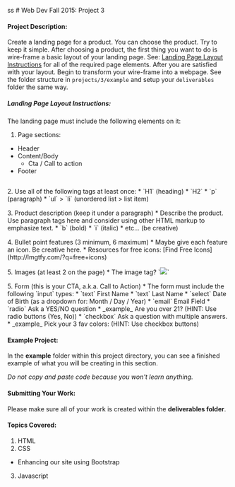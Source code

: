 <span>ss</span>                                                                                                     # Web Dev Fall 2015: Project 3

#### Project Description:
Create a landing page for a product. You can choose the product. Try to keep it simple. After choosing a product, the first thing you want to do is wire-frame a basic layout of your landing page. See: [Landing Page Layout Instructions](#landing-page-layout-instructions) for all of the required page elements. After you are satisfied with your layout. Begin to transform your wire-frame into a webpage. See the folder structure in `projects/3/example` and setup your `deliverables` folder the same way. 


##### Landing Page Layout Instructions:
The landing page must include the following elements on it:

1. Page sections:
  * Header
  * Content/Body
    * Cta / Call to action
  * Footer
<div style="height:15px"></div>  
2. Use all of the following tags at least once:
  * `H1` (heading)
  * `H2`
  * `p` (paragraph)
  * `ul` > `li` (unordered list > list item)
<div style="height:15px"></div>  
3. Product description (keep it under a paragraph)
  * Describe the product. Use paragraph tags here and consider using other HTML markup to emphasize text.
    * `b` (bold)
    * `i` (italic)
    * etc... (be creative)
<div style="height:15px"></div>  
4. Bullet point features (3 minimum, 6 maximum)
  * Maybe give each feature an icon. Be creative here.
  * Resources for free icons: [Find Free Icons](http://lmgtfy.com/?q=free+icons)
<div style="height:15px"></div>  
5. Images (at least 2 on the page)
  * The image tag? `<img src="path/to/your/saved/image.ext">`
<div style="height:15px"></div>  
5. Form (this is your CTA, a.k.a. Call to Action)
  * The form must include the following `input` types:
    * `text` First Name
    * `text` Last Name
    * `select` Date of Birth (as a dropdown for: Month / Day / Year)
    * `email` Email Field
    * `radio` Ask a YES/NO question
      * _example_ Are you over 21? (HINT: Use radio buttons (Yes, No))
    * `checkbox` Ask a question with multiple answers.
      * _example_ Pick your 3 fav colors: (HINT: Use checkbox buttons)


#### Example Project:
In the **example** folder within this project directory, you can see a finished example of what you will be creating in this section.

*Do not copy and paste code because you won't learn anything.*

#### Submitting Your Work:
Please make sure all of your work is created within the **deliverables folder**.

#### Topics Covered:
1. HTML
2. CSS
  * Enhancing our site using Bootstrap
3. Javascript

